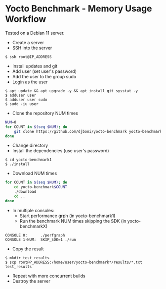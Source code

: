 # Yocto Benchmark - Memory Usage Workflow

Tested on a Debian 11 server.

- Create a server
- SSH into the server

```console
$ ssh root@IP_ADDRESS
```

- Install updates and git
- Add user (set user's password)
- Add the user to the group sudo
- Login as the user

```console
$ apt update && apt upgrade -y && apt install git sysstat -y
$ adduser user
$ adduser user sudo
$ sudo -iu user
```

- Clone the repository NUM times

```sh
NUM=8
for COUNT in $(seq $NUM); do
    git clone https://github.com/djboni/yocto-benchmark yocto-benchmark$COUNT
done
```

- Change directory
- Install the dependencies (use user's password)

```console
$ cd yocto-benchmark1
$ ./install
```

- Download NUM times

```sh
for COUNT in $(seq $NUM); do
    cd yocto-benchmark$COUNT
    ./download
    cd ..
done
```

- In multiple consoles:
  - Start performance grph (in yocto-benchmark1)
  - Run the benchmark NUM times skipping the SDK (in yocto-benchmarkX)

```console
CONSOLE 0:      ./perfgraph
CONSOLE 1-NUM:  SKIP_SDK=1 ./run
```

- Copy the result

```console
$ mkdir test_results
$ scp root@P_ADDRESS:/home/user/yocto-benchmark*/results/*.txt test_results
```

- Repeat with more concurrent builds
- Destroy the server
